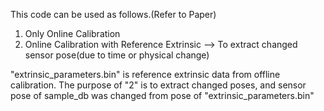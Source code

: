 This code can be used as follows.(Refer to Paper)
1. Only Online Calibration
2. Online Calibration with Reference Extrinsic --> To extract changed sensor pose(due to time or physical change)

"extrinsic_parameters.bin" is reference extrinsic data from offline calibration.
The purpose of "2" is to extract changed poses, and sensor pose of sample_db was changed from pose of "extrinsic_parameters.bin"
